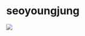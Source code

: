 # seoyoungjung
<img src="https://capsule-render.vercel.app/api?type=soft&color=auto&height=300&section=header&text=capsule%20render&fontSize=90" />
